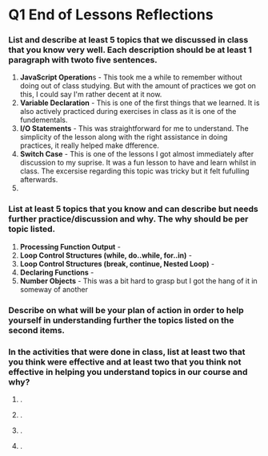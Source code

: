 # Q1 End of Lessons Reflections
### List and describe at least 5 topics that we discussed in class that you know very well. Each description should be at least 1 paragraph with twoto five sentences.
1. **JavaScript Operation**s - This took me a while to remember without doing out of class studying. But with the amount of practices we got on this, I could say I'm rather decent at it now. 
2. **Variable Declaration** - This is one of the first things that we learned. It is also actively practiced during exercises in class as it is one of the fundementals.
3. **I/O Statements** - This was straightforward for me to understand. The simplicity of the lesson along with the right assistance in doing practices, it really helped make  dfference.
4. **Switch Case** - This is one of the lessons I got almost immediately after discussion to my suprise. It was a fun lesson to have and learn whilst in class. The excersise regarding this topic was tricky but it felt fufulling afterwards.
5. 
### List at least 5 topics that you know and can describe but needs further practice/discussion and why.  The why should be per topic listed.  
1. **Processing Function Output** - 
2. **Loop Control Structures (while, do..while, for..in)** - 
3. **Loop Control Structures (break, continue, Nested Loop)** - 
4. **Declaring Functions** - 
5. **Number Objects** - This was a bit hard to grasp but I got the hang of it in someway of another
### Describe on what will be your plan of action in order to help yourself in understanding further the topics listed on the second items.
### In the activities that were done in class, list at least two that you think were effective and at least two that you think not effective in helping you understand topics in our course and why?
1. .
2. .

1. .
2. .
